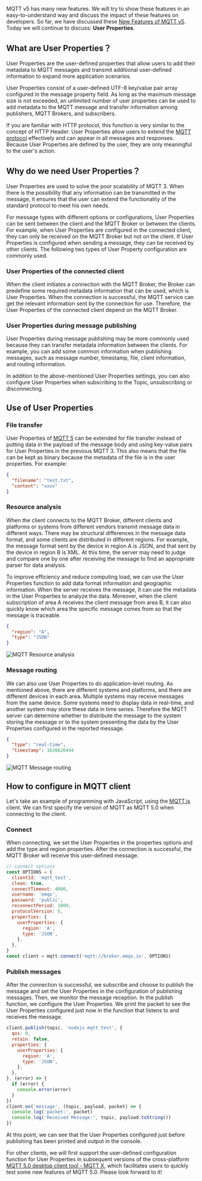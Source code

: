 MQTT v5 has many new features. We will try to show these features in an easy-to-understand way and discuss the impact of these features on developers. So far, we have discussed these [New Features of MQTT v5](https://www.emqx.com/en/mqtt/mqtt5). Today we will continue to discuss: **User Properties**.

## What are User Properties？

User Properties are the user-defined properties that allow users to add their metadata to MQTT messages and transmit additional user-defined information to expand more application scenarios.

User Properties consist of a user-defined UTF-8 key/value pair array configured in the message property field. As long as the maximum message size is not exceeded, an unlimited number of user properties can be used to add metadata to the MQTT message and transfer information among publishers, MQTT Brokers, and subscribers.

If you are familiar with HTTP protocol, this function is very similar to the concept of HTTP Header. User Properties allow users to extend the [MQTT protocol](https://www.emqx.com/en/mqtt) effectively and can appear in all messages and responses. Because User Properties are defined by the user, they are only meaningful to the user's action.

## Why do we need User Properties？

User Properties are used to solve the poor scalability of MQTT 3. When there is the possibility that any information can be transmitted in the message, it ensures that the user can extend the functionality of the standard protocol to meet his own needs.

For message types with different options or configurations, User Properties can be sent between the client and the MQTT Broker or between the clients. For example, when User Properties are configured in the connected client, they can only be received on the MQTT Broker but not on the client. If User Properties is configured when sending a message, they can be received by other clients. The following two types of User Property configuration are commonly used.

### User Properties of the connected client

When the client initiates a connection with the MQTT Broker, the Broker can predefine some required metadata information that can be used, which is User Properties. When the connection is successful, the MQTT service can get the relevant information sent by the connection for use. Therefore, the User Properties of the connected client depend on the MQTT Broker.

### User Properties during message publishing

User Properties during message publishing may be more commonly used because they can transfer metadata information between the clients. For example, you can add some common information when publishing messages, such as message number, timestamp, file, client information, and routing information.

In addition to the above-mentioned User Properties settings, you can also configure User Properties when subscribing to the Topic, unsubscribing or disconnecting.

## Use of User Properties

### File transfer

User Properties of [MQTT 5](https://www.emqx.com/en/mqtt/mqtt5) can be extended for file transfer instead of putting data in the payload of the message body and using key-value pairs for User Properties in the previous MQTT 3. This also means that the file can be kept as binary because the metadata of the file is in the user properties. For example:

```json
{
  "filename": "test.txt",
  "content": "xxxx"
}
```

### Resource analysis

When the client connects to the MQTT Broker, different clients and platforms or systems from different vendors transmit message data in different ways. There may be structural differences in the message data format, and some clients are distributed in different regions. For example, the message format sent by the device in region A is JSON, and that sent by the device in region B is XML. At this time, the server may need to judge and compare one by one after receiving the message to find an appropriate parser for data analysis.

To improve efficiency and reduce computing load, we can use the User Properties function to add data format information and geographic information. When the server receives the message, it can use the metadata in the User Properties to analyze the data. Moreover, when the client subscription of area A receives the client message from area B, it can also quickly know which area the specific message comes from so that the message is traceable.

```json
{
  "region": "A",
  "type": "JSON"
}
```

![MQTT Resource analysis](https://static.emqx.net/images/c2f4e34d2ff553f12a81826382846366.png)

### Message routing

We can also use User Properties to do application-level routing. As mentioned above, there are different systems and platforms, and there are different devices in each area. Multiple systems may receive messages from the same device. Some systems need to display data in real-time, and another system may store these data in time series. Therefore the MQTT server can determine whether to distribute the message to the system storing the message or to the system presenting the data by the User Properties configured in the reported message.

```json
{
  "type": "real-time",
  "timestamp": 1636620444
}
```

![MQTT Message routing](https://static.emqx.net/images/39dfdc8de0b0251bab3697d72169dfef.png)

## How to configure in MQTT client

Let's take an example of programming with JavaScript, using the [MQTT.js](https://github.com/mqttjs/MQTT.js) client. We can first specify the version of MQTT as MQTT 5.0 when connecting to the client.

### Connect

When connecting, we set the User Properties in the properties options and add the type and region properties. After the connection is successful, the MQTT Broker will receive this user-defined message.

```javascript
// connect options
const OPTIONS = {
  clientId: 'mqtt_test',
  clean: true,
  connectTimeout: 4000,
  username: 'emqx',
  password: 'public',
  reconnectPeriod: 1000,
  protocolVersion: 5,
  properties: {
    userProperties: {
      region: 'A',
      type: 'JSON',
    },
  },
}
const client = mqtt.connect('mqtt://broker.emqx.io', OPTIONS)
```

### Publish messages

After the connection is successful, we subscribe and choose to publish the message and set the User Properties in the configuration of publishing messages. Then, we monitor the message reception. In the publish function, we configure the User Properties. We print the packet to see the User Properties configured just now in the function that listens to and receives the message.

```javascript
client.publish(topic, 'nodejs mqtt test', {
  qos: 0,
  retain: false,
  properties: {
    userProperties: {
      region: 'A',
      type: 'JSON',
    },
  },
}, (error) => {
  if (error) {
    console.error(error)
  }
})
client.on('message', (topic, payload, packet) => {
  console.log('packet:', packet)
  console.log('Received Message:', topic, payload.toString())
})
```

At this point, we can see that the User Properties configured just before publishing has been printed and output in the console.

 

For other clients, we will first support the user-defined configuration function for User Properties in subsequent versions of the cross-platform [MQTT 5.0 desktop client tool - MQTT X](https://mqttx.app/zh), which facilitates users to quickly test some new features of MQTT 5.0. Please look forward to it!
